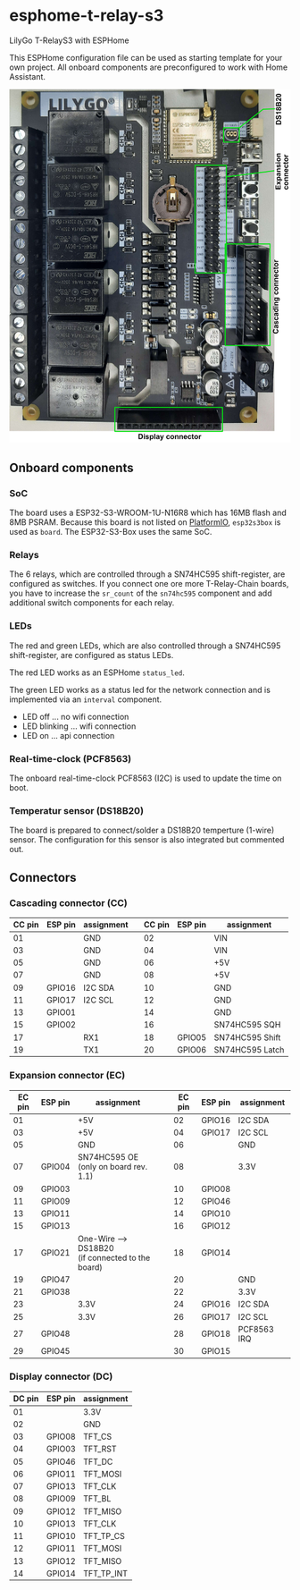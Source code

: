 # esphome-t-relay-s3
LilyGo T-RelayS3 with ESPHome

This ESPHome configuration file can be used as starting template for your own project.
All onboard components are preconfigured to work with Home Assistant.

![Labled frontside of the pcb](pcb_label.jpg)
## Onboard components
### SoC
The board uses a ESP32-S3-WROOM-1U-N16R8 which has 16MB flash and 8MB PSRAM.
Because this board is not listed on [PlatformIO](https://registry.platformio.org/platforms/platformio/espressif32/boards), `esp32s3box` is used as `board`. The ESP32-S3-Box uses the same SoC.
### Relays
The 6 relays, which are controlled through a SN74HC595 shift-register, are configured as switches.
If you connect one ore more T-Relay-Chain boards, you have to increase the `sr_count` of the `sn74hc595` component and add additional switch components for each relay.
### LEDs
The red and green LEDs, which are also controlled through a SN74HC595 shift-register, are configured as status LEDs.

The red LED works as an ESPHome `status_led`.

The green LED works as a status led for the network connection and is implemented via an `interval` component.
- LED off ... no wifi connection
- LED blinking ... wifi connection
- LED on ... api connection
### Real-time-clock (PCF8563)
The onboard real-time-clock PCF8563 (I2C) is used to update the time on boot.
### Temperatur sensor (DS18B20)
The board is prepared to connect/solder a DS18B20 temperture (1-wire) sensor.
The configuration for this sensor is also integrated but commented out.
## Connectors
### Cascading connector (CC)
| CC pin | ESP pin | assignment || CC pin | ESP pin | assignment |
| ------- | ---------- | -------- |-| ------- | ---------- | -------- |
| 01 |  | GND || 02 |  | VIN |
| 03 |  | GND || 04 |  | VIN |
| 05 |  | GND || 06 |  | +5V |
| 07 |  | GND || 08 |  | +5V |
| 09 | GPIO16 | I2C SDA || 10 |  | GND |
| 11 | GPIO17 | I2C SCL || 12 |  | GND |
| 13 | GPIO01 |  || 14 |  | GND |
| 15 | GPIO02 |  || 16 |  | SN74HC595 SQH |
| 17 |  | RX1 || 18 | GPIO05 | SN74HC595 Shift |
| 19 |  | TX1 || 20 | GPIO06 | SN74HC595 Latch |
### Expansion connector (EC)
| EC pin | ESP pin | assignment || EC pin | ESP pin | assignment |
| ------- | ---------- | -------- |-| ------- | ---------- | -------- |
| 01 |  | +5V || 02 | GPIO16 | I2C SDA |
| 03 |  | +5V || 04 | GPIO17 | I2C SCL |
| 05 |  | GND || 06 |  | GND |
| 07 | GPIO04 | SN74HC595 OE<br>(only on board rev. 1.1) || 08 |  | 3.3V |
| 09 | GPIO03 |  || 10 | GPIO08 |  |
| 11 | GPIO09 |  || 12 | GPIO46 |  |
| 13 | GPIO11 |  || 14 | GPIO10 |  |
| 15 | GPIO13 |  || 16 | GPIO12 |  |
| 17 | GPIO21 | One-Wire --> DS18B20<br> (if connected to the board) || 18 | GPIO14 |  |
| 19 | GPIO47 |  || 20 |  | GND |
| 21 | GPIO38 |  || 22 |  | 3.3V |
| 23 |  | 3.3V || 24 | GPIO16 | I2C SDA |
| 25 |  | 3.3V || 26 | GPIO17 | I2C SCL |
| 27 | GPIO48 |  || 28 | GPIO18 | PCF8563 IRQ |
| 29 | GPIO45 |  || 30 | GPIO15 |  |
### Display connector (DC)
| DC pin | ESP pin | assignment |
| ------- | ---------- | -------- |
| 01 |  | 3.3V |
| 02 |  | GND |
| 03 | GPIO08 | TFT_CS |
| 04 | GPIO03 | TFT_RST |
| 05 | GPIO46 | TFT_DC |
| 06 | GPIO11 | TFT_MOSI |
| 07 | GPIO13 | TFT_CLK |
| 08 | GPIO09 | TFT_BL |
| 09 | GPIO12 | TFT_MISO |
| 10 | GPIO13 | TFT_CLK |
| 11 | GPIO10 | TFT_TP_CS |
| 12 | GPIO11 | TFT_MOSI |
| 13 | GPIO12 | TFT_MISO |
| 14 | GPIO14 | TFT_TP_INT |
